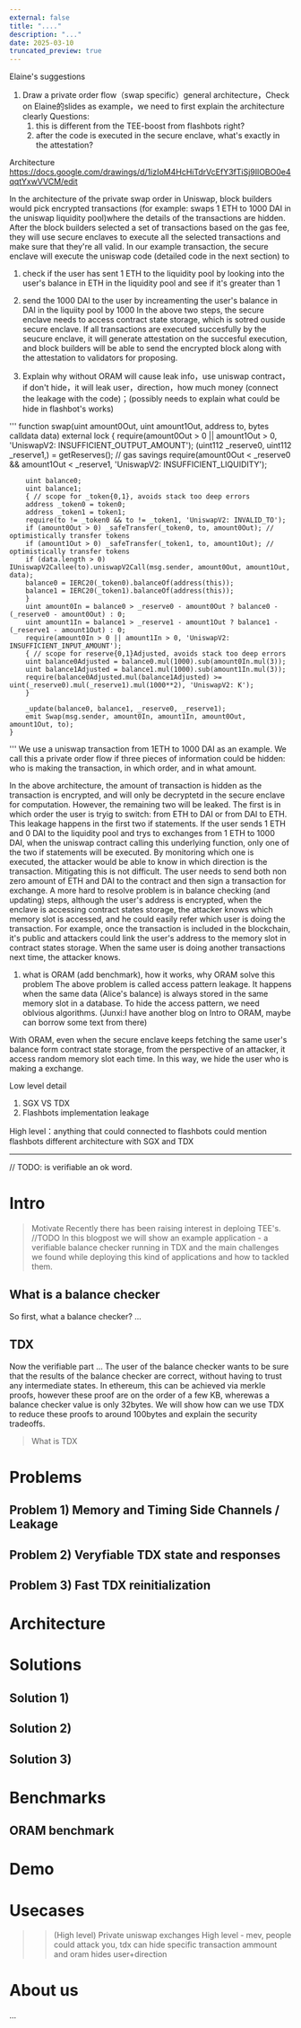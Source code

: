 ```yaml
---
external: false
title: "...."
description: "..."
date: 2025-03-10
truncated_preview: true
---
```

Elaine's suggestions
1. Draw a private order flow（swap specific）general architecture，Check on Elaine的slides as example，we need to first explain the architecture clearly
Questions:
   1. this is different from the TEE-boost from flashbots right?
   2. after the code is executed in the secure enclave, what's exactly in the attestation?

Architecture https://docs.google.com/drawings/d/1izIoM4HcHiTdrVcEfY3fTiSj9IlOBO0e4qqtYxwVVCM/edit 

In the architecture of the private swap order in Uniswap, block builders would pick encrypted transactions (for example: swaps 1 ETH to 1000 DAI in the uniswap liquidity pool)where the details of the transactions are hidden. 
After the block builders selected a set of transactions based on the gas fee, they will use secure enclaves to execute all the selected transactions and make sure that they're all valid. In our example transaction, the secure enclave will execute the uniswap code (detailed code in the next section) to 
   1. check if the user has sent 1 ETH to the liquidity pool by looking into the user's balance in ETH in the liquidity pool and see if it's greater than 1
   2. send the 1000 DAI to the user by increamenting the user's balance in DAI in the liquiity pool by 1000
In the above two steps, the secure enclave needs to access contract state storage, which is sotred ouside secure enclave. If all transactions are executed succesfully by the seucure enclave, it will generate attestation on the succesful execution, and block builders will be able to send the encrypted block along with the attestation to validators for proposing. 


1. Explain why without ORAM will cause leak info，use uniswap contract，if don't hide，it will leak user，direction，how much money (connect the leakage with the code)；(possibly needs to explain what could be hide in flashbot's works)

'''
function swap(uint amount0Out, uint amount1Out, address to, bytes calldata data) external lock {
        require(amount0Out > 0 || amount1Out > 0, 'UniswapV2: INSUFFICIENT_OUTPUT_AMOUNT');
        (uint112 _reserve0, uint112 _reserve1,) = getReserves(); // gas savings
        require(amount0Out < _reserve0 && amount1Out < _reserve1, 'UniswapV2: INSUFFICIENT_LIQUIDITY');

        uint balance0;
        uint balance1;
        { // scope for _token{0,1}, avoids stack too deep errors
        address _token0 = token0;
        address _token1 = token1;
        require(to != _token0 && to != _token1, 'UniswapV2: INVALID_TO');
        if (amount0Out > 0) _safeTransfer(_token0, to, amount0Out); // optimistically transfer tokens
        if (amount1Out > 0) _safeTransfer(_token1, to, amount1Out); // optimistically transfer tokens
        if (data.length > 0) IUniswapV2Callee(to).uniswapV2Call(msg.sender, amount0Out, amount1Out, data);
        balance0 = IERC20(_token0).balanceOf(address(this));
        balance1 = IERC20(_token1).balanceOf(address(this));
        }
        uint amount0In = balance0 > _reserve0 - amount0Out ? balance0 - (_reserve0 - amount0Out) : 0;
        uint amount1In = balance1 > _reserve1 - amount1Out ? balance1 - (_reserve1 - amount1Out) : 0;
        require(amount0In > 0 || amount1In > 0, 'UniswapV2: INSUFFICIENT_INPUT_AMOUNT');
        { // scope for reserve{0,1}Adjusted, avoids stack too deep errors
        uint balance0Adjusted = balance0.mul(1000).sub(amount0In.mul(3));
        uint balance1Adjusted = balance1.mul(1000).sub(amount1In.mul(3));
        require(balance0Adjusted.mul(balance1Adjusted) >= uint(_reserve0).mul(_reserve1).mul(1000**2), 'UniswapV2: K');
        }

        _update(balance0, balance1, _reserve0, _reserve1);
        emit Swap(msg.sender, amount0In, amount1In, amount0Out, amount1Out, to);
    }
'''
We use a uniswap transaction from 1ETH to 1000 DAI as an example. We call this a private order flow if three pieces of information could be hidden: who is making the transaction, in which order, and in what amount. 

In the above architecture, the amount of transaction is hidden as the transaction is encrypted, and will only be decryptetd in the secure enclave for computation. However, the remaining two will be leaked. The first is in which order the user is tryig to switch: from ETH to DAI or from DAI to ETH. This leakage happens in the first two if statements. If the user sends 1 ETH and 0 DAI to the liquidity pool and trys to exchanges from 1 ETH to 1000 DAI, when the uniswap contract calling this underlying function, only one of the two if statements will be executed. By monitoring which one is executed, the attacker would be able to know in which direction is the transaction.
Mitigating this is not difficult. The user needs to send both non zero amount of ETH and DAI to the contract and then sign a transaction for exchange.
A more hard to resolve problem is in balance checking (and updating) steps, although the user's address is encrypted, when the enclave is accessing contract states storage, the attacker knows which memory slot is accessed, and he could easily refer which user is doing the transaction. For example, once the transaction is included in the blockchain, it's public and attackers could link the user's address to the memory slot in contract states storage. When the same user is doing another transactions next time, the attacker knows. 


1. what is ORAM (add benchmark), how it works, why ORAM solve this problem
The above problem is called access pattern leakage. It happens when the same data (Alice's balance) is always stored in the same memory slot in a database. To hide the access pattern, we need oblvious algorithms. 
(Junxi:I have another blog on Intro to ORAM, maybe can borrow some text from there)

With ORAM, even when the secure enclave keeps fetching the same user's balance form contract state storage, from the perspective of an attacker, it access random memory slot each time. In this way, we hide the user who is making a exchange. 

Low level detail
1. SGX VS TDX 
2. Flashbots implementation leakage

High level：anything that could connected to flashbots could mention flashbots
different architecture with SGX and TDX



---

// TODO: is verifiable an ok word. 

# Intro

> Motivate 
Recently there has been raising interest in deploing TEE's.  //TODO
In this blogpost we will show an example application - a verifiable balance checker running in TDX
 and the main challenges we found while deploying this kind of applications 
 and how to tackled them.

## What is a balance checker
So first, what a balance checker? ...

## TDX
Now the verifiable part ... The user of the balance checker wants to be sure that the results of the balance checker 
are correct, without having to trust any intermediate states. 
In ethereum, this can be achieved via merkle proofs, however these proof are on the order of a few KB, wherewas a balance checker value is only 32bytes.
We will show how can we use TDX to reduce these proofs to around 100bytes and explain the security tradeoffs.

> What is TDX



# Problems 
## Problem 1) Memory and Timing Side Channels / Leakage

## Problem 2) Veryfiable TDX state and responses

## Problem 3) Fast TDX reinitialization


# Architecture


# Solutions
## Solution 1) 

## Solution 2) 

## Solution 3) 


# Benchmarks
## ORAM benchmark

# Demo

# Usecases
>> (High level)
> Private uniswap exchanges
>> High level - mev, people could attack you, tdx can hide specific transaction ammount and oram hides user+direction

> 

# About us
... 